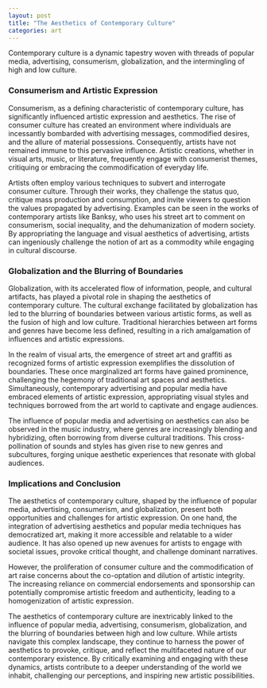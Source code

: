 ```yaml
---
layout: post
title: "The Aesthetics of Contemporary Culture"
categories: art
---
```


Contemporary culture is a dynamic tapestry woven with threads of popular media, advertising, consumerism, globalization, and the intermingling of high and low culture.


### Consumerism and Artistic Expression

Consumerism, as a defining characteristic of contemporary culture, has significantly influenced artistic expression and aesthetics. The rise of consumer culture has created an environment where individuals are incessantly bombarded with advertising messages, commodified desires, and the allure of material possessions. Consequently, artists have not remained immune to this pervasive influence. Artistic creations, whether in visual arts, music, or literature, frequently engage with consumerist themes, critiquing or embracing the commodification of everyday life.

Artists often employ various techniques to subvert and interrogate consumer culture. Through their works, they challenge the status quo, critique mass production and consumption, and invite viewers to question the values propagated by advertising. Examples can be seen in the works of contemporary artists like Banksy, who uses his street art to comment on consumerism, social inequality, and the dehumanization of modern society. By appropriating the language and visual aesthetics of advertising, artists can ingeniously challenge the notion of art as a commodity while engaging in cultural discourse.

### Globalization and the Blurring of Boundaries

Globalization, with its accelerated flow of information, people, and cultural artifacts, has played a pivotal role in shaping the aesthetics of contemporary culture. The cultural exchange facilitated by globalization has led to the blurring of boundaries between various artistic forms, as well as the fusion of high and low culture. Traditional hierarchies between art forms and genres have become less defined, resulting in a rich amalgamation of influences and artistic expressions.

In the realm of visual arts, the emergence of street art and graffiti as recognized forms of artistic expression exemplifies the dissolution of boundaries. These once marginalized art forms have gained prominence, challenging the hegemony of traditional art spaces and aesthetics. Simultaneously, contemporary advertising and popular media have embraced elements of artistic expression, appropriating visual styles and techniques borrowed from the art world to captivate and engage audiences.

The influence of popular media and advertising on aesthetics can also be observed in the music industry, where genres are increasingly blending and hybridizing, often borrowing from diverse cultural traditions. This cross-pollination of sounds and styles has given rise to new genres and subcultures, forging unique aesthetic experiences that resonate with global audiences.

### Implications and Conclusion

The aesthetics of contemporary culture, shaped by the influence of popular media, advertising, consumerism, and globalization, present both opportunities and challenges for artistic expression. On one hand, the integration of advertising aesthetics and popular media techniques has democratized art, making it more accessible and relatable to a wider audience. It has also opened up new avenues for artists to engage with societal issues, provoke critical thought, and challenge dominant narratives.

However, the proliferation of consumer culture and the commodification of art raise concerns about the co-optation and dilution of artistic integrity. The increasing reliance on commercial endorsements and sponsorship can potentially compromise artistic freedom and authenticity, leading to a homogenization of artistic expression.

The aesthetics of contemporary culture are inextricably linked to the influence of popular media, advertising, consumerism, globalization, and the blurring of boundaries between high and low culture. While artists navigate this complex landscape, they continue to harness the power of aesthetics to provoke, critique, and reflect the multifaceted nature of our contemporary existence. By critically examining and engaging with these dynamics, artists contribute to a deeper understanding of the world we inhabit, challenging our perceptions, and inspiring new artistic possibilities.

